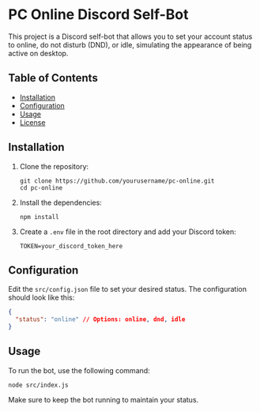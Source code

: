 # PC Online Discord Self-Bot

This project is a Discord self-bot that allows you to set your account status to online, do not disturb (DND), or idle, simulating the appearance of being active on desktop.

## Table of Contents
- [Installation](#installation)
- [Configuration](#configuration)
- [Usage](#usage)
- [License](#license)

## Installation

1. Clone the repository:
   ```
   git clone https://github.com/yourusername/pc-online.git
   cd pc-online
   ```

2. Install the dependencies:
   ```
   npm install
   ```

3. Create a `.env` file in the root directory and add your Discord token:
   ```
   TOKEN=your_discord_token_here
   ```

## Configuration

Edit the `src/config.json` file to set your desired status. The configuration should look like this:

```json
{
  "status": "online" // Options: online, dnd, idle
}
```

## Usage

To run the bot, use the following command:

```
node src/index.js
```

Make sure to keep the bot running to maintain your status.